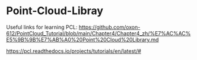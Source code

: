 # Point-Cloud-Libray
Useful links for learning PCL:
https://github.com/oxon-612/PointCloud_Tutorial/blob/main/Chapter4/Chapter4_zh/%E7%AC%AC%E5%9B%9B%E7%AB%A0%20Point%20Cloud%20Library.md

https://pcl.readthedocs.io/projects/tutorials/en/latest/#
